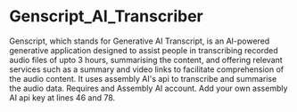 # Genscript_AI_Transcriber
  Genscript, which stands for Generative AI Transcript, is an AI-powered generative application designed to assist people in transcribing recorded audio files of upto 3 hours, summarising the content, and offering relevant services such as a summary and video links to facilitate comprehension of the audio content. It uses assembly AI's api to transcribe and summarise the audio data. 
  Requires and Assembly AI account.
  Add your own assembly AI api key at lines 46 and 78.